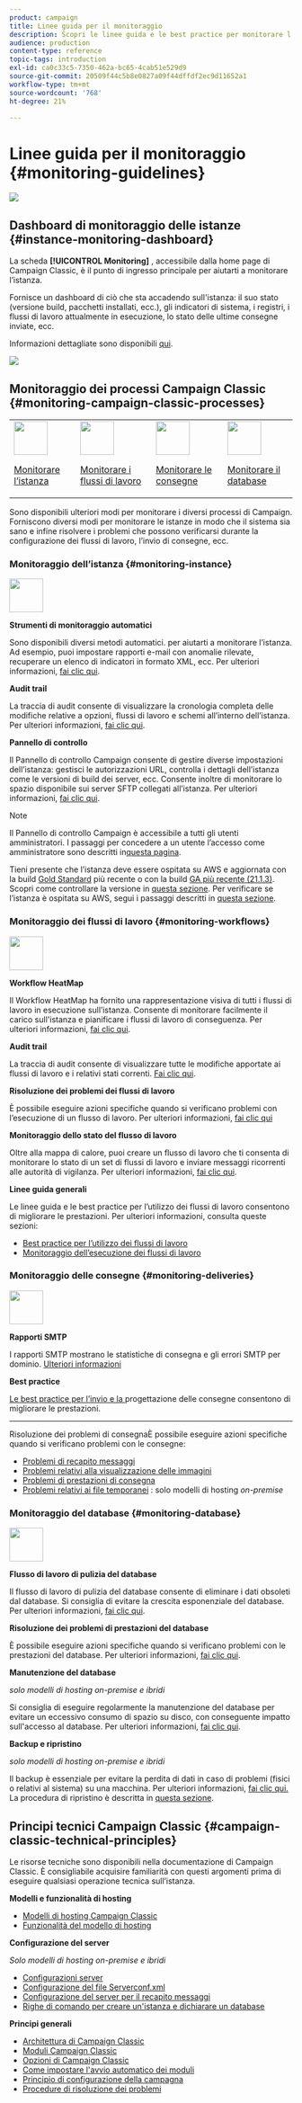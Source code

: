 ```yaml
---
product: campaign
title: Linee guida per il monitoraggio
description: Scopri le linee guida e le best practice per monitorare l’istanza e i processi di Campaign.
audience: production
content-type: reference
topic-tags: introduction
exl-id: ca0c33c5-7350-462a-bc65-4cab51e529d9
source-git-commit: 20509f44c5b8e0827a09f44dffdf2ec9d11652a1
workflow-type: tm+mt
source-wordcount: '768'
ht-degree: 21%

---
```


# Linee guida per il monitoraggio {#monitoring-guidelines}

![](../../assets/v7-only.svg)

## Dashboard di monitoraggio delle istanze {#instance-monitoring-dashboard}

La scheda **[!UICONTROL Monitoring]** , accessibile dalla home page di Campaign Classic, è il punto di ingresso principale per aiutarti a monitorare l’istanza.

Fornisce un dashboard di ciò che sta accadendo sull&#39;istanza: il suo stato (versione build, pacchetti installati, ecc.), gli indicatori di sistema, i registri, i flussi di lavoro attualmente in esecuzione, lo stato delle ultime consegne inviate, ecc.

Informazioni dettagliate sono disponibili [qui](../../production/using/monitoring-processes.md).

![](assets/monitoring_tab.png)

## Monitoraggio dei processi Campaign Classic {#monitoring-campaign-classic-processes}

<table>
<tr><td><img src="assets/do-not-localize/icon_system.svg" width="60px"><p><a href="#monitoring-instance">Monitorare l’istanza</a></p></td>
<td><img src="assets/do-not-localize/icon_workflows.svg" width="60px"><p><a href="#moniroting-workflows">Monitorare i flussi di lavoro</a></p></td>
<td><img src="assets/do-not-localize/icon_send.svg" width="60px"><p><a href="#monitoring-deliveries">Monitorare le consegne</a></p></td>
<td><img src="assets/do-not-localize/icon_database.svg" width="60px"><p><a href="#monitoring-database">Monitorare il database</a></p></td></tr>
</table>

Sono disponibili ulteriori modi per monitorare i diversi processi di Campaign. Forniscono diversi modi per monitorare le istanze in modo che il sistema sia sano e infine risolvere i problemi che possono verificarsi durante la configurazione dei flussi di lavoro, l’invio di consegne, ecc.

### Monitoraggio dell’istanza {#monitoring-instance}

<img src="assets/do-not-localize/icon_system.svg" width="60px">

**Strumenti di monitoraggio automatici**

Sono disponibili diversi metodi automatici. per aiutarti a monitorare l’istanza. Ad esempio, puoi impostare rapporti e-mail con anomalie rilevate, recuperare un elenco di indicatori in formato XML, ecc. Per ulteriori informazioni, [fai clic qui](../../production/using/monitoring-processes.md#automatic-monitoring).

**Audit trail**

La traccia di audit consente di visualizzare la cronologia completa delle modifiche relative a opzioni, flussi di lavoro e schemi all’interno dell’istanza. Per ulteriori informazioni, [fai clic qui](../../production/using/audit-trail.md).

**Pannello di controllo**

Il Pannello di controllo Campaign consente di gestire diverse impostazioni dell’istanza: gestisci le autorizzazioni URL, controlla i dettagli dell’istanza come le versioni di build dei server, ecc. Consente inoltre di monitorare lo spazio disponibile sui server SFTP collegati all’istanza. Per ulteriori informazioni, [fai clic qui](https://experienceleague.adobe.com/docs/control-panel/using/control-panel-home.html?lang=it).

>[!NOTE]
>
>Il Pannello di controllo Campaign è accessibile a tutti gli utenti amministratori. I passaggi per concedere a un utente l’accesso come amministratore sono descritti in[questa pagina](https://experienceleague.adobe.com/docs/control-panel/using/discover-control-panel/managing-permissions.html?lang=it#discover-control-panel).
>
>Tieni presente che l’istanza deve essere ospitata su AWS e aggiornata con la build [Gold Standard](../../rn/using/gs-overview.md) più recente o con la build [GA più recente (21.1.3)](../../rn/using/latest-release.md). Scopri come controllare la versione in [questa sezione](../../platform/using/launching-adobe-campaign.md#getting-your-campaign-version). Per verificare se l’istanza è ospitata su AWS, segui i passaggi descritti in [questa sezione](https://experienceleague.adobe.com/docs/control-panel/using/faq.html).

### Monitoraggio dei flussi di lavoro {#monitoring-workflows}

<img src="assets/do-not-localize/icon_workflows.svg" width="60px">

**Workflow HeatMap**

Il Workflow HeatMap ha fornito una rappresentazione visiva di tutti i flussi di lavoro in esecuzione sull’istanza. Consente di monitorare facilmente il carico sull&#39;istanza e pianificare i flussi di lavoro di conseguenza. Per ulteriori informazioni, [fai clic qui](../../workflow/using/heatmap.md).

**Audit trail**

La traccia di audit consente di visualizzare tutte le modifiche apportate ai flussi di lavoro e i relativi stati correnti. [Fai clic qui](../../production/using/audit-trail.md).

**Risoluzione dei problemi dei flussi di lavoro**

È possibile eseguire azioni specifiche quando si verificano problemi con l’esecuzione di un flusso di lavoro. Per ulteriori informazioni, [fai clic qui](../../production/using/workflow-execution.md)

**Monitoraggio dello stato del flusso di lavoro**

Oltre alla mappa di calore, puoi creare un flusso di lavoro che ti consenta di monitorare lo stato di un set di flussi di lavoro e inviare messaggi ricorrenti alle autorità di vigilanza. Per ulteriori informazioni, [fai clic qui](../../workflow/using/supervising-workflows.md).

**Linee guida generali**

Le linee guida e le best practice per l’utilizzo dei flussi di lavoro consentono di migliorare le prestazioni. Per ulteriori informazioni, consulta queste sezioni:
* [Best practice per l’utilizzo dei flussi di lavoro](../../workflow/using/workflow-best-practices.md)
* [Monitoraggio dell’esecuzione dei flussi di lavoro](../../workflow/using/monitoring-workflow-execution.md)

### Monitoraggio delle consegne {#monitoring-deliveries}

<img src="assets/do-not-localize/icon_send.svg" width="60px">

**Rapporti SMTP**

I rapporti SMTP mostrano le statistiche di consegna e gli errori SMTP per dominio. [Ulteriori informazioni](../../production/using/monitoring-processes.md)

**Best practice**

[Le best practice per l’invio e la ](../../delivery/using/delivery-best-practices.md) progettazione delle consegne consentono di migliorare le prestazioni.

****
Risoluzione dei problemi di consegnaÈ possibile eseguire azioni specifiche quando si verificano problemi con le consegne:
* [Problemi di recapito messaggi](../../production/using/performance-and-throughput-issues.md#deliverability_issues)
* [Problemi relativi alla visualizzazione delle immagini](../../production/using/image-display-issues.md)
* [Problemi di prestazioni di consegna](../../delivery/using/delivery-performances.md)
* [Problemi relativi ai file temporanei](../../production/using/temporary-files.md) : solo modelli di hosting  *on-premise*

### Monitoraggio del database {#monitoring-database}

<img src="assets/do-not-localize/icon_database.svg" width="60px">

**Flusso di lavoro di pulizia del database**

Il flusso di lavoro di pulizia del database consente di eliminare i dati obsoleti dal database. Si consiglia di evitare la crescita esponenziale del database. Per ulteriori informazioni, [fai clic qui](../../production/using/database-cleanup-workflow.md).

**Risoluzione dei problemi di prestazioni del database**

È possibile eseguire azioni specifiche quando si verificano problemi con le prestazioni del database. Per ulteriori informazioni, [fai clic qui](../../production/using/database-performances.md).

**Manutenzione del database**

*solo modelli di hosting on-premise e ibridi*

Si consiglia di eseguire regolarmente la manutenzione del database per evitare un eccessivo consumo di spazio su disco, con conseguente impatto sull&#39;accesso al database. Per ulteriori informazioni, [fai clic qui](../../production/using/recommendations.md).

**Backup e ripristino**

*solo modelli di hosting on-premise e ibridi*

Il backup è essenziale per evitare la perdita di dati in caso di problemi (fisici o relativi al sistema) su una macchina. Per ulteriori informazioni, [fai clic qui. ](../../production/using/backup.md) La procedura di ripristino è descritta in [questa sezione](../../production/using/restoration.md).

## Principi tecnici Campaign Classic {#campaign-classic-technical-principles}

Le risorse tecniche sono disponibili nella documentazione di Campaign Classic. È consigliabile acquisire familiarità con questi argomenti prima di eseguire qualsiasi operazione tecnica sull’istanza.

**Modelli e funzionalità di hosting**

* [Modelli di hosting Campaign Classic](../../installation/using/hosting-models.md)
* [Funzionalità del modello di hosting](../../installation/using/capability-matrix.md)

**Configurazione del server**

*Solo modelli di hosting on-premise e ibridi*

* [Configurazioni server](../../installation/using/configuring-campaign-server.md)
* [Configurazione del file Serverconf.xml](../../installation/using/the-server-configuration-file.md)
* [Configurazione del server per il recapito messaggi](../../installation/using/email-deliverability.md)
* [Righe di comando per creare un&#39;istanza e dichiarare un database](../../installation/using/command-lines.md)

**Principi generali**

* [Architettura di Campaign Classic](../../production/using/general-architecture.md)
* [Moduli Campaign Classic](../../production/using/operating-principle.md)
* [Opzioni di Campaign Classic](../../installation/using/configuring-campaign-options.md)
* [Come impostare l&#39;avvio automatico dei moduli](../../production/using/administration.md)
* [Principio di configurazione della campagna](../../production/using/configuration-principle.md)
* [Procedure di risoluzione dei problemi](../../production/using/performance-and-throughput-issues.md)
